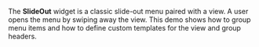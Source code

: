 The **SlideOut** widget is&nbsp;a&nbsp;classic slide-out menu paired with a&nbsp;view. A&nbsp;user opens the menu by&nbsp;swiping away the view. This demo shows how to&nbsp;group menu items and how to&nbsp;define custom templates for the view and group headers.
